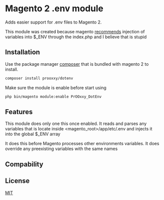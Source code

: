 # Magento 2 .env module

Adds easier support for .env files to Magento 2.

This module was created because magento [recommends](https://devdocs.magento.com/guides/v2.3/config-guide/prod/config-reference-var-name.html#how-to-use-environment-variables) injection of variables into $_ENV through the index.php and I believe that is stupid

## Installation

Use the package manager [composer](https://getcomposer.org/) that is bundled with magento 2 to install.

```bash
composer install prooxxy/dotenv
```

Make sure the module is enable before start using

```bash
php bin/magento module:enable PrOOxxy_DotEnv
```

## Features

This module does only one this once enabled.
It reads and parses any variables that is locate inside <magento_root>/app/etc/.env
and injects it into the global $_ENV array

It does this before Magento processes other environments variables.
It does override any preexisting variables with the same names

## Compability

## License
[MIT](https://choosealicense.com/licenses/mit/)
